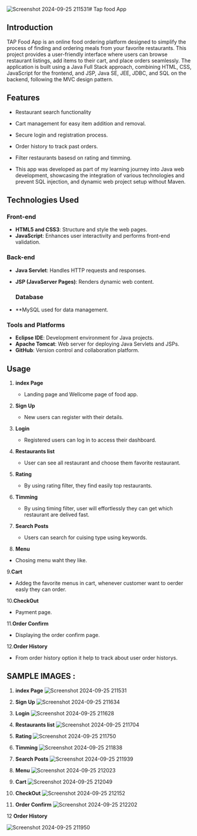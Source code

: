 ![Screenshot 2024-09-25 211531](https://github.com/user-attachments/assets/ddedbb01-4e6c-4e85-9cd5-ae1100d1b9f2)# Tap food  App

## Introduction

TAP Food App is an online food ordering platform designed to simplify the process of finding and ordering meals from your favorite restaurants. This project provides a user-friendly interface where users can browse restaurant listings, add items to their cart, and place orders seamlessly. The application is built using a Java Full Stack approach,
combining HTML, CSS, JavaScript for the frontend, and JSP, Java SE, JEE, JDBC, and SQL on the backend, following the MVC design pattern.

## Features

- Restaurant search functionality
- Cart management for easy item addition and removal.
- Secure login and registration process.
- Order history to track past orders.
- Filter restaurants basesd on rating and timming.

- This app was developed as part of my learning journey into Java web development, showcasing the integration of various technologies and
 prevent SQL injection, and dynamic web project setup without Maven.
 

## Technologies Used

### Front-end

- **HTML5 and CSS3**: Structure and style the web pages.
- **JavaScript**: Enhances user interactivity and performs front-end validation.

### Back-end

- **Java Servlet**: Handles HTTP requests and responses.
- **JSP (JavaServer Pages)**: Renders dynamic web content.

  ### Database
- **MySQL used for data management.


### Tools and Platforms

- **Eclipse IDE**: Development environment for Java projects.
- **Apache Tomcat**: Web server for deploying Java Servlets and JSPs.
- **GitHub**: Version control and collaboration platform.


## Usage

1. **index Page**
   - Landing page and Wellcome page of food app.
   
2. **Sign Up**
   - New users can register with their details.

3. **Login**
   - Registered users can log in to access their dashboard.    

4. **Restaurants list**
   - User can see all restaurant and choose them favorite restaurant.

5. **Rating**
   - By using rating filter, they find easily top restaurants.

6. **Timming**
   - By using timing filter, user will effortlessly they can get which restaurant are delived fast.

7. **Search Posts**
   - Users can search for cuising type using keywords.

8. **Menu**
  - Chosing menu waht they like.

9.**Cart**
  - Addeg the favorite menus in cart, whenever customer want to oerder easly they can order.
   
10.**CheckOut**
  - Payment page.

11.**Order Confirm**
  - Displaying the order confirm page.

12.**Order History**
   - From order history option it help to track about user order historys.

## SAMPLE IMAGES : 
1. **index Page**
  ![Screenshot 2024-09-25 211531](https://github.com/user-attachments/assets/bbb581fc-e4ee-4154-8975-bbeff2ad7257)


 
2. **Sign Up**
  ![Screenshot 2024-09-25 211634](https://github.com/user-attachments/assets/92c6560b-4b6f-4287-b3aa-3a0f5252e8de)

3. **Login**
 ![Screenshot 2024-09-25 211628](https://github.com/user-attachments/assets/19943249-8452-48d6-820f-400aefa6b382)

  
4. **Restaurants list**
 ![Screenshot 2024-09-25 211704](https://github.com/user-attachments/assets/165e870c-28a7-4328-9d5a-1c68d3b40ab0)

5. **Rating**
 ![Screenshot 2024-09-25 211750](https://github.com/user-attachments/assets/c2b24bf6-c2a8-486e-a5e6-17ae179f29c4)

6. **Timming**
  ![Screenshot 2024-09-25 211838](https://github.com/user-attachments/assets/28dbffcb-4af9-4332-95c9-aa3c66a88e50)

7. **Search Posts**
 ![Screenshot 2024-09-25 211939](https://github.com/user-attachments/assets/4c7ba5bf-03bf-4576-8db5-3435f6d114cd)

8. **Menu**
 ![Screenshot 2024-09-25 212023](https://github.com/user-attachments/assets/e4550370-7ef4-4382-a638-07733bbd034e)

9. **Cart**
 ![Screenshot 2024-09-25 212049](https://github.com/user-attachments/assets/b4164364-256e-4118-b436-740622498a96)

10. **CheckOut**
 ![Screenshot 2024-09-25 212152](https://github.com/user-attachments/assets/0be8c512-fcfe-4870-8f77-a270000d6168)

11. **Order Confirm**
 ![Screenshot 2024-09-25 212202](https://github.com/user-attachments/assets/c9e60008-a8ae-4033-8da8-00a40f5c620a)

12 **Order History**

 ![Screenshot 2024-09-25 211950](https://github.com/user-attachments/assets/805fd0ce-c42f-4c36-a525-1e9b999cd650)






























